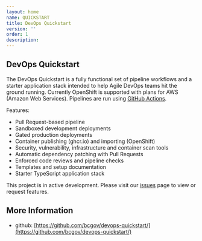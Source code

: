 ```yaml
---
layout: home
name: QUICKSTART
title: DevOps Quickstart
version: ''
order: 1
description: 
---
```

## DevOps Quickstart 

The DevOps Quickstart is a fully functional set of pipeline workflows and a starter application stack intended to help Agile DevOps teams hit the ground running. Currently OpenShift is supported with plans for AWS (Amazon Web Services). Pipelines are run using [GitHub Actions](https://github.com/bcgov/devops-quickstart/actions).

Features:
- Pull Request-based pipeline
- Sandboxed development deployments
- Gated production deployments
- Container publishing (ghcr.io) and importing (OpenShift)
- Security, vulnerability, infrastructure and container scan tools
- Automatic dependency patching with Pull Requests
- Enforced code reviews and pipeline checks
- Templates and setup documentation
- Starter TypeScript application stack

This project is in active development.  Please visit our [issues](https://github.com/bcgov/devops-quickstart/issues) page to view or request features.

## More Information
+ github: [https://github.com/bcgov/devops-quickstart/](https://github.com/bcgov/devops-quickstart/)
  
